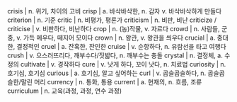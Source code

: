 crisis	| n. 위기, 차이의 고비
crisp	| a. 바삭바삭한, n. 감자 v. 바삭바삭하게 만들다
criterion	| n. 기준
critic	| n. 비평가, 평론가
criticism	| n. 비판, 비난
criticize / criticise	| v. 비판하다, 비난하다
crop	| n. (농)작물, v. 자르다
crowd	| n. 사람들, 군중, v. 가득 메우다, 떼지어 모이다
crown	| n. 왕관, v. 왕관을 씌우다
crucial	| a. 중대한, 결정적인
cruel	| a. 잔혹한, 잔인한
cruise	| v. 순항하다, n. 유람선을 타고 여행다
crush	| v. 으스러뜨리다, 깨부수다/짓밟다, n. 깨부수는 충돌
crystal	| n. 결정체, a. 수정의
cultivate	| v. 경작하다
cure	| v. 낫게 하다, 꼬이 낫다, n. 치료법
curiosity	| n. 호기심, 호기심
curious	| a. 호기심, 알고 싶어하는
curl	| v. 곱슬곱슬하다, n. 곱슬곱슬한/말린 머리
currency	| n. 통화, 통용
current	| a. 현재의, n. 흐름, 조류
curriculum	| n. 교육(과정, 과정, 연수 과정)

